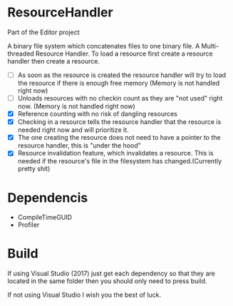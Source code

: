 # ResourceHandler
Part of the Editor project

A binary file system which concatenates files to one binary file.
A Multi-threaded Resource Handler.
To load a resource first create a resource handler then create a resource.

- [ ] As soon as the resource is created the resource handler will try to load the resource if there is enough free memory (Memory is not handled right now)
- [ ] Unloads resources with no checkin count as they are "not used" right now. (Memory is not handled right now)
- [x] Reference counting with no risk of dangling resources
- [x] Checking in a resource tells the resource handler that the resource is needed right now and will prioritize it.
- [x] The one creating the resource does not need to have a pointer to the resource handler, this is "under the hood"
- [x] Resource invalidation feature, which invalidates a resource. This is needed if the resource's file in the filesystem has changed.(Currently pretty shit)
# Dependencis
* CompileTimeGUID
* Profiler

# Build
If using Visual Studio (2017) just get each dependency so that they are located in the same folder then you should only need to press build.

If not using Visual Studio I wish you the best of luck.
